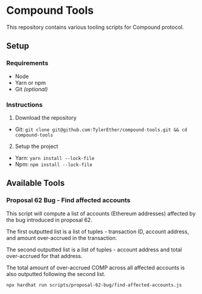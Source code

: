 # Compound Tools

This repository contains various tooling scripts for Compound protocol.

## Setup

### Requirements
- Node
- Yarn or npm
- Git _(optional)_

### Instructions
1. Download the repository
- Git: `git clone git@github.com:TylerEther/compound-tools.git && cd compound-tools`
2. Setup the project
- Yarn: `yarn install --lock-file`
- Npm: `npm install --lock-file`

## Available Tools

### Proposal 62 Bug - Find affected accounts
This script will compute a list of accounts (Ethereum addresses) affected by the bug introduced in proposal 62.

The first outputted list is a list of tuples - transaction ID, account address, and amount over-accrued in the transaction.

The second outputted list is a list of tuples - account address and total over-accrued for that address.

The total amount of over-accrued COMP across all affected accounts is also outputted following the second list.

```
npx hardhat run scripts/proposal-62-bug/find-affected-accounts.js
```
